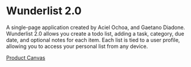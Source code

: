 # Wunderlist 2.0

A single-page application created by Aciel Ochoa, and Gaetano Diadone. Wunderlist 2.0 allows you create a todo list, adding a task, category, due date, and optional notes for each item. Each list is tied to a user profile, allowing you to access your personal list from any device.  

[Product Canvas](https://docs.google.com/document/d/1I0wsTGiJYVM262YmP-mjdrmyrwYfYxDka3vYDei4XLo/edit?usp=sharing)